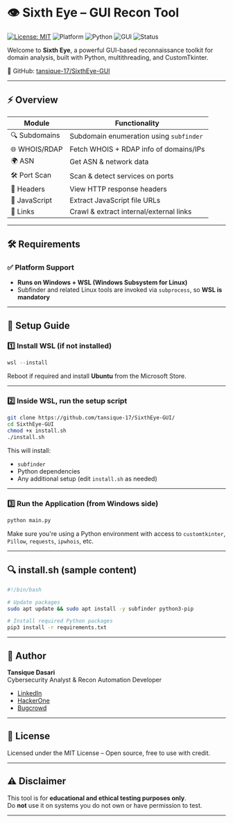 
# 👁 Sixth Eye – GUI Recon Tool

[![License: MIT](https://img.shields.io/badge/License-MIT-green.svg)](https://opensource.org/licenses/MIT)
![Platform](https://img.shields.io/badge/platform-Windows%20%7C%20WSL-blue)
![Python](https://img.shields.io/badge/python-3.8%2B-yellow)
![GUI](https://img.shields.io/badge/GUI-CustomTkinter-darkgreen)
![Status](https://img.shields.io/badge/status-active-brightgreen)

Welcome to **Sixth Eye**, a powerful GUI-based reconnaissance toolkit for domain analysis, built with Python, multithreading, and CustomTkinter.

🔗 GitHub: [tansique-17/SixthEye-GUI](https://github.com/tansique-17/SixthEye-GUI)

---

## ⚡ Overview

| Module        | Functionality                                 |
|---------------|-----------------------------------------------|
| 🔍 Subdomains | Subdomain enumeration using `subfinder`       |
| 🌐 WHOIS/RDAP | Fetch WHOIS + RDAP info of domains/IPs        |
| 🌍 ASN        | Get ASN & network data                        |
| 🛠 Port Scan  | Scan & detect services on ports               |
| 🧠 Headers    | View HTTP response headers                    |
| 📜 JavaScript | Extract JavaScript file URLs                 |
| 🔗 Links      | Crawl & extract internal/external links       |

---

## 🛠 Requirements

### ✅ Platform Support

- **Runs on Windows + WSL (Windows Subsystem for Linux)**
- Subfinder and related Linux tools are invoked via `subprocess`, so **WSL is mandatory**

---

## 🧰 Setup Guide

### 1️⃣ Install WSL (if not installed)

```powershell
wsl --install
```

Reboot if required and install **Ubuntu** from the Microsoft Store.

---

### 2️⃣ Inside WSL, run the setup script

```bash
git clone https://github.com/tansique-17/SixthEye-GUI/
cd SixthEye-GUI
chmod +x install.sh
./install.sh
```

This will install:
- `subfinder`
- Python dependencies
- Any additional setup (edit `install.sh` as needed)

---

### 3️⃣ Run the Application (from Windows side)

```bash
python main.py
```

Make sure you're using a Python environment with access to `customtkinter`, `Pillow`, `requests`, `ipwhois`, etc.

---

## 🔍 install.sh (sample content)

```bash
#!/bin/bash

# Update packages
sudo apt update && sudo apt install -y subfinder python3-pip

# Install required Python packages
pip3 install -r requirements.txt
```

---

## 🧠 Author

**Tansique Dasari**  
Cybersecurity Analyst & Recon Automation Developer  
- [LinkedIn](https://linkedin.com/in/tansique)  
- [HackerOne](https://hackerone.com/tansique)  
- [Bugcrowd](https://bugcrowd.com/tansique)

---

## 📄 License

Licensed under the MIT License – Open source, free to use with credit.

---

## ⚠️ Disclaimer

This tool is for **educational and ethical testing purposes only**.  
Do **not** use it on systems you do not own or have permission to test.

---
